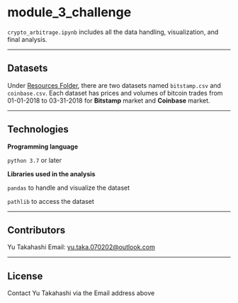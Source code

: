 # module_3_challenge

`crypto_arbitrage.ipynb` includes all the data handling, visualization, and final analysis.

---

## Datasets

Under [Resources Folder](Resources/), there are two datasets named `bitstamp.csv` and `coinbase.csv`.
Each dataset has prices and volumes of bitcoin trades from 01-01-2018 to 03-31-2018 for **Bitstamp** market and **Coinbase** market.

---

## Technologies

**Programming language**

`python 3.7` or later

**Libraries used in the analysis**

`pandas` to handle and visualize the dataset

`pathlib` to access the dataset

---

## Contributors

Yu Takahashi
Email: yu.taka.070202@outlook.com

---

## License

Contact Yu Takahashi via the Email address above